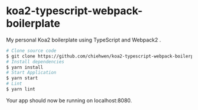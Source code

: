 # koa2-typescript-webpack-boilerplate
My personal Koa2 boilerplate using TypeScript and Webpack2 .

```bash
# Clone source code
$ git clone https://github.com/chiehwen/koa2-typescript-webpack-boilerplate.git && cd _
# Install dependencies
$ yarn install
# Start Application
$ yarn start
# Lint
$ yarn lint
```

Your app should now be running on localhost:8080.
